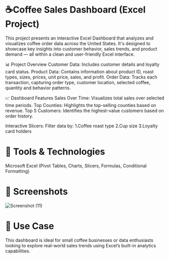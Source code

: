 # ☕Coffee Sales Dashboard (Excel Project)
This project presents an interactive Excel Dashboard that analyzes and visualizes coffee order data across the United States. It's designed to showcase key insights into customer behavior, sales trends, and product demand — all within a clean and user-friendly Excel interface.

📊 Project Overview
Customer Data: Includes customer details and loyalty card status.
Product Data: Contains information about product ID, roast types, sizes, prices, unit price, sales, and profit.
Order Data: Tracks each transaction, capturing order type, customer location, selected coffee, quantity and behavior patterns.

📈 Dashboard Features
Sales Over Time: Visualizes total sales over selected time periods.
Top Counties: Highlights the top-selling counties based on revenue.
Top 5 Customers: Identifies the highest-value customers based on order history.

Interactive Slicers: Filter data by:
1.Coffee roast type
2.Cup size
3.Loyalty card holders

# 📁 Tools & Technologies
Microsoft Excel
(Pivot Tables, Charts, Slicers, Formulas, Conditional Formatting)

# 📸 Screenshots
![Screenshot (11)](https://github.com/user-attachments/assets/a24843ef-90aa-400f-b35c-484f265a32d0)

# 📌 Use Case
This dashboard is ideal for small coffee businesses or data enthusiasts looking to explore real-world sales trends using Excel’s built-in analytics capabilities.
